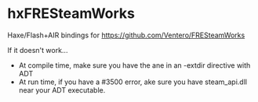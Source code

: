 # hxFRESteamWorks
Haxe/Flash+AIR bindings for https://github.com/Ventero/FRESteamWorks

If it doesn't work...

- At compile time, make sure you have the ane in an -extdir directive with ADT
- At run time, if you have a #3500 error, ake sure you have steam_api.dll near your ADT executable.
